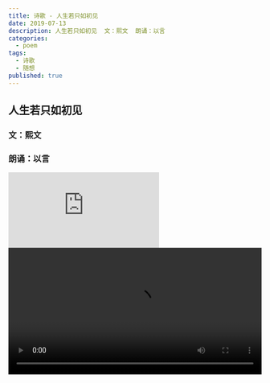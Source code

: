 ```yaml
---
title: 诗歌 - 人生若只如初见
date: 2019-07-13
description: 人生若只如初见  文：熙文  朗诵：以言
categories:
  - poem
tags:
  - 诗歌
  - 随想
published: true
---
```

## 人生若只如初见
### 文：熙文
### 朗诵：以言

<iframe frameborder="0" src="https://v.qq.com/txp/iframe/player.html?vid=b0133yxltk4" allowFullScreen="true"></iframe>

<video src="http://xrp001.tk/renshengruozhiruchujian.mp4" controls="controls" width="100%" height="auto"/>


那一个转身

那一次回眸

或者是那一次次的擦肩而过

结果确是相见

居然
&nbsp;
往往解释不了的相见

就会被定义成缘分

于是

陌生就会让自己矜持不已
&nbsp;
初见的那一刻

对方成了人潮中惊鸿一瞥

如果这一刻是一次偶然

那也可以算一次必然

相遇总是没有预期

总是那样顺理成章

“相逢好似初相识

未曾相识已相思”
&nbsp;
再一个转身，

再一次回眸，

或者是再看一眼初见的剪影，

事实却已改变

突然
&nbsp;
往昔渐行渐远

心情日记的扉页上

落满了点点滴滴的墨渍
&nbsp;
爱情

友情

曾经彼此的珍

曾经希望的相识

最后都因为渐行渐远而淡去

而结束
&nbsp;
也许是自己不再美好才带来失望

如果还是初见

或许依旧是憨厚

依旧是美好
&nbsp;
所以害怕相遇

因为相遇后

再也回不到初见

人生的期望

也消散在了一个又一个

初见 初始 初恋的地方

所以如果一切都只如当初相见

该有多好

默契 惊喜……

于是大家都不再只期望着初见

而是走进彼此的生活

于是感伤也如期而至
&nbsp;
人生若只如初见

往昔虽已渐远

陌生终成熟悉

就像夹在日记中的那一叶红枫

虽然早已风干

却依旧残留着初时的芳香

浅淡的无以弥漫

轻慢得无以察觉

只能在咫尺的距离

轻微地呼吸

才能触动自己敏锐的神经

原来早已醉入心髓
&nbsp;
人生若只如初见

也许就碰不见 “泪眼问花花不语” 了
&nbsp;
人生若只如初见

也许就逢不到 “等闲变却故人心” 了
&nbsp;
人生若只如初见

也许就不会说 “愁绪难解释往昔” 了
&nbsp;
然而

人生若只如初见

没有初见后的改变

又何来初见时永恒的美丽
